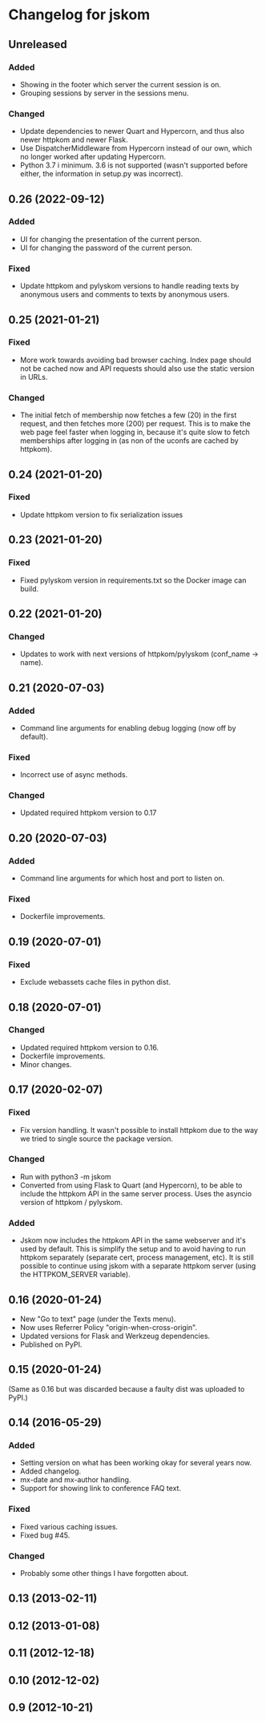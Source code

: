 # Changelog for jskom

## Unreleased

### Added

- Showing in the footer which server the current session is on.
- Grouping sessions by server in the sessions menu.

### Changed

- Update dependencies to newer Quart and Hypercorn, and thus also
  newer httpkom and newer Flask.
- Use DispatcherMiddleware from Hypercorn instead of our own, which no
  longer worked after updating Hypercorn.
- Python 3.7 i minimum. 3.6 is not supported (wasn't supported before
  either, the information in setup.py was incorrect).


## 0.26 (2022-09-12)

### Added

- UI for changing the presentation of the current person.
- UI for changing the password of the current person.

### Fixed

- Update httpkom and pylyskom versions to handle reading texts by
  anonymous users and comments to texts by anonymous users.


## 0.25 (2021-01-21)

### Fixed

- More work towards avoiding bad browser caching. Index page should
  not be cached now and API requests should also use the static
  version in URLs.

### Changed

- The initial fetch of membership now fetches a few (20) in the first
  request, and then fetches more (200) per request. This is to make
  the web page feel faster when logging in, because it's quite slow to
  fetch memberships after logging in (as non of the uconfs are cached
  by httpkom).


## 0.24 (2021-01-20)

### Fixed

- Update httpkom version to fix serialization issues


## 0.23 (2021-01-20)

### Fixed

- Fixed pylyskom version in requirements.txt so the Docker image can build.


## 0.22 (2021-01-20)

### Changed

- Updates to work with next versions of httpkom/pylyskom (conf_name -> name).


## 0.21 (2020-07-03)

### Added

- Command line arguments for enabling debug logging (now off by default).

### Fixed

- Incorrect use of async methods.

### Changed

- Updated required httpkom version to 0.17


## 0.20 (2020-07-03)

### Added

- Command line arguments for which host and port to listen on.

### Fixed

- Dockerfile improvements.


## 0.19 (2020-07-01)

### Fixed

- Exclude webassets cache files in python dist.


## 0.18 (2020-07-01)

### Changed

- Updated required httpkom version to 0.16.
- Dockerfile improvements.
- Minor changes.


## 0.17 (2020-02-07)

### Fixed

- Fix version handling. It wasn't possible to install httpkom due to
  the way we tried to single source the package version.

### Changed

- Run with python3 -m jskom
- Converted from using Flask to Quart (and Hypercorn), to be able to
  include the httpkom API in the same server process. Uses the asyncio
  version of httpkom / pylyskom.

### Added

- Jskom now includes the httpkom API in the same webserver and it's
  used by default. This is simplify the setup and to avoid having to
  run httpkom separately (separate cert, process management, etc). It
  is still possible to continue using jskom with a separate httpkom
  server (using the HTTPKOM_SERVER variable).


## 0.16 (2020-01-24)

- New "Go to text" page (under the Texts menu).
- Now uses Referrer Policy "origin-when-cross-origin".
- Updated versions for Flask and Werkzeug dependencies.
- Published on PyPI.


## 0.15 (2020-01-24)

(Same as 0.16 but was discarded because a faulty dist was uploaded to
PyPI.)


## 0.14 (2016-05-29)

### Added

- Setting version on what has been working okay for several years now.
- Added changelog.
- mx-date and mx-author handling.
- Support for showing link to conference FAQ text.

### Fixed

- Fixed various caching issues.
- Fixed bug #45.

### Changed

- Probably some other things I have forgotten about.


## 0.13 (2013-02-11)

## 0.12 (2013-01-08)

## 0.11 (2012-12-18)

## 0.10 (2012-12-02)

## 0.9 (2012-10-21)
